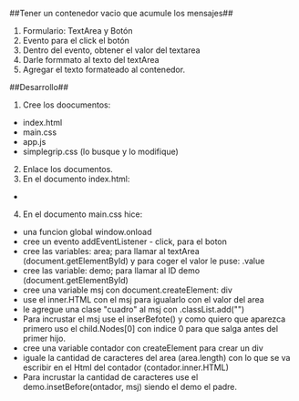 ##Tener un contenedor vacio que acumule los mensajes##
1. Formulario: TextArea y Botón
2. Evento para el click el botón
3. Dentro del evento, obtener el valor del textarea
4. Darle formmato al texto del textArea
5. Agregar el texto formateado al contenedor.

##Desarrollo##
1. Cree los doocumentos: 
  * index.html
  * main.css
  * app.js
  * simplegrip.css (lo busque y lo modifique)
2. Enlace los documentos.
3. En el documento index.html:
  *
4. En el documento main.css hice:
  * una funcion global window.onload
  * cree un evento addEventListener - click, para el boton
  * cree las variables: area; para llamar al textArea (document.getElementById) y para coger el valor le puse: .value
  * cree las variable: demo; para llamar al ID demo  (document.getElementById)
  * cree una variable msj con document.createElement: div
  * use el inner.HTML con el msj para igualarlo con el valor del area 
  * le agregue una clase "cuadro" al msj con .classList.add("")
  * Para incrustar el msj use el inserBefote() y como quiero que aparezca primero uso el child.Nodes[0] con indice 0 para que salga antes del primer hijo.
  * cree una variable contador con createElement para crear un div
  * iguale la cantidad de caracteres del area (area.length) con lo que se va escribir en el Html del contador (contador.inner.HTML)
  * Para incrustar la cantidad de caracteres use el demo.insetBefore(ontador, msj) siendo el demo el padre.
